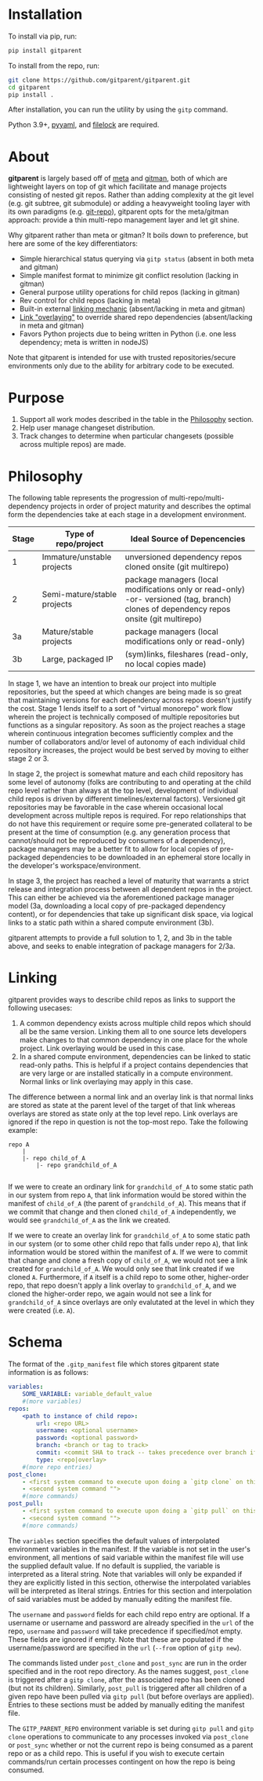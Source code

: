 # Installation

To install via pip, run:

```bash
pip install gitparent
```

To install from the repo, run:

```bash
git clone https://github.com/gitparent/gitparent.git
cd gitparent
pip install .
```

After installation, you can run the utility by using the `gitp` command. 

Python 3.9+, [pyyaml](https://github.com/yaml/pyyaml), and [filelock](https://github.com/tox-dev/py-filelock) are required.

# About

**gitparent** is largely based off of [meta](https://github.com/mateodelnorte/meta) and [gitman](https://github.com/jacebrowning/gitman), both of which are lightweight layers on top of git which facilitate and manage projects consisting of nested git repos. Rather than adding complexity at the git level (e.g. git subtree, git submodule) or adding a heavyweight tooling layer with its own paradigms (e.g. [git-repo](https://gerrit.googlesource.com/git-repo/)), gitparent opts for the meta/gitman approach: provide a thin multi-repo management layer and let git shine.

Why gitparent rather than meta or gitman? It boils down to preference, but here are some of the key differentiators:

- Simple hierarchical status querying via `gitp status` (absent in both meta and gitman)
- Simple manifest format to minimize git conflict resolution (lacking in gitman)
- General purpose utility operations for child repos (lacking in gitman)
- Rev control for child repos (lacking in meta)
- Built-in external [linking mechanic](#Linking) (absent/lacking in meta and gitman)
- [Link "overlaying"](#Linking) to override shared repo dependencies (absent/lacking in meta and gitman)
- Favors Python projects due to being written in Python (i.e. one less dependency; meta is written in nodeJS)

Note that gitparent is intended for use with trusted repositories/secure environments only due to the ability for arbitrary code to be executed.

# Purpose

1. Support all work modes described in the table in the [Philosophy](#Philosophy) section.
2. Help user manage changeset distribution.
3. Track changes to determine when particular changesets (possible across multiple repos) are made.


# Philosophy

The following table represents the progression of multi-repo/multi-dependency projects in order of project maturity and describes the optimal form the dependencies take at each stage in a development environment.

| Stage | Type of repo/project         | Ideal Source of Depencencies                                                                                                              |
|-------|------------------------------|-------------------------------------------------------------------------------------------------------------------------------------------|
| 1     | Immature/unstable projects   | unversioned dependency repos cloned onsite (git multirepo)                                                                                |
| 2     | Semi-mature/stable projects  | package managers (local modifications only or read-only) -or- versioned (tag, branch) clones of dependency repos onsite (git multirepo)   |
| 3a    | Mature/stable projects       | package managers (local modifications only or read-only)                                                                                  |
| 3b    | Large, packaged IP           | (sym)links, fileshares (read-only, no local copies made)                                                                                  |

In stage 1, we have an intention to break our project into multiple repositories, but the speed at which changes are being made is so great that maintaining versions for each dependency across repos doesn't justify the cost. Stage 1 lends itself to a sort of "virtual monorepo" work flow wherein the project is technically composed of multiple repositories but functions as a singular repository. As soon as the project reaches a stage wherein continuous integration becomes sufficiently complex and the number of collaborators and/or level of autonomy of each individual child repository increases, the project would be best served by moving to either stage 2 or 3.

In stage 2, the project is somewhat mature and each child repository has some level of autonomy (folks are contributing to and operating at the child repo level rather than always at the top level, development of individual child repos is driven by different timelines/external factors). Versioned git repositories may be favorable in the case wherein occasional local development across multiple repos is required. For repo relationships that do not have this requirement or require some pre-generated collateral to be present at the time of consumption (e.g. any generation process that cannot/should not be reproduced by consumers of a dependency), package managers may be a better fit to allow for local copies of pre-packaged dependencies to be downloaded in an ephemeral store locally in the developer's workspace/environment.

In stage 3, the project has reached a level of maturity that warrants a strict release and integration process between all dependent repos in the project. This can either be achieved via the aforementioned package manager model (3a, downloading a local copy of pre-packaged dependency content), or for dependencies that take up significant disk space, via logical links to a static path within a shared compute environment (3b).

gitparent attempts to provide a full solution to 1, 2, and 3b in the table above, and seeks to enable integration of package managers for 2/3a.


# Linking

gitparent provides ways to describe child repos as links to support the following usecases:

1. A common dependency exists across multiple child repos which should all be the same version. Linking them all to one source lets developers make changes to that common dependency in one place for the whole project. Link overlaying would be used in this case.
2. In a shared compute environment, dependencies can be linked to static read-only paths. This is helpful if a project contains dependencies that are very large or are installed statically in a compute environment. Normal links or link overlaying may apply in this case.

The difference between a normal link and an overlay link is that normal links are stored as state at the parent level of the target of that link whereas overlays are stored as state only at the top level repo. Link overlays are ignored if the repo in question is not the top-most repo. Take the following example:

```
repo A
    |
    |- repo child_of_A
        |- repo grandchild_of_A
       
```

If we were to create an ordinary link for `grandchild_of_A` to some static path in our system from repo `A`, that link information would be stored within the manifest of `child_of_A` (the parent of `grandchild_of_A`). This means that if we commit that change and then cloned `child_of_A` independently, we would see `grandchild_of_A` as the link we created.

If we were to create an overlay link for `grandchild_of_A` to some static path in our system (or to some other child repo that falls under repo `A`), that link information would be stored within the manifest of `A`. If we were to commit that change and clone a fresh copy of `child_of_A`, we would not see a link created for `grandchild_of_A`. We would only see that link created if we cloned `A`. Furthermore, if `A` itself is a child repo to some other, higher-order repo, that repo doesn't apply a link overlay to `grandchild_of_A`, and we cloned the higher-order repo, we again would not see a link for `grandchild_of_A` since overlays are only evalutated at the level in which they were created (i.e. `A`).

# Schema

The format of the `.gitp_manifest` file which stores gitparent state information is as follows:

```yaml
variables:
    SOME_VARIABLE: variable_default_value
    #(more variables)
repos:
    <path to instance of child repo>:
        url: <repo URL>
        username: <optional username>
        password: <optional password>
        branch: <branch or tag to track>
        commit: <commit SHA to track -- takes precedence over branch if both are specified>
        type: <repo|overlay>
    #(more repo entries)
post_clone:
    - <first system command to execute upon doing a `gitp clone` on this repo>
    - <second system command "">
    #(more commands)
post_pull:
    - <first system command to execute upon doing a `gitp pull` on this repo>
    - <second system command "">
    #(more commands)
```

The `variables` section specifies the default values of interpolated environment variables in the manifest. If the variable is not set in the user's environment, all mentions of said variable within the manifest file will use the supplied default value. If no default is supplied, the variable is interpreted as a literal string. Note that variables will only be expanded if they are explicitly listed in this section, otherwise the interpolated variables will be interpreted as literal strings. Entries for this section and interpolation of said variables must be added by manually editing the manifest file.

The `username` and `password` fields for each child repo entry are optional. If a username or username and password are already specified in the `url` of the repo, `username` and `password` will take precedence if specified/not empty. These fields are ignored if empty. Note that these are populated if the username/password are specified in the `url` (`--from` option of `gitp new`).

The commands listed under `post_clone` and `post_sync` are run in the order specified and in the root repo directory. As the names suggest, `post_clone` is triggered after a `gitp clone`, after the associated repo has been cloned (but not its children). Similarly, `post_pull` is triggered after all children of a given repo have been pulled via `gitp pull` (but before overlays are applied). Entries to these sections must be added by manually editing the manifest file.

The `GITP_PARENT_REPO` environment variable is set during `gitp pull` and `gitp clone` operations to communicate to any processes invoked via `post_clone` or `post_sync` whether or not the current repo is being consumed as a parent repo or as a child repo. This is useful if you wish to execute certain commands/run certain processes contingent on how the repo is being consumed.